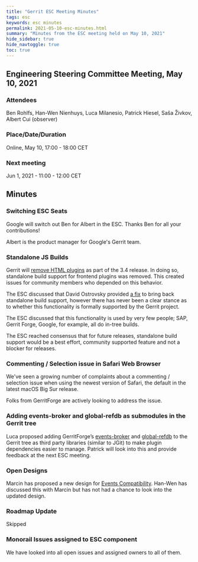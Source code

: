 ```yaml
---
title: "Gerrit ESC Meeting Minutes"
tags: esc
keywords: esc minutes
permalink: 2021-05-10-esc-minutes.html
summary: "Minutes from the ESC meeting held on May 10, 2021"
hide_sidebar: true
hide_navtoggle: true
toc: true
---
```


## Engineering Steering Committee Meeting, May 10, 2021

### Attendees

Ben Rohlfs, Han-Wen Nienhuys, Luca Milanesio, Patrick Hiesel, Saša Živkov, Albert Cui (observer)

### Place/Date/Duration

Online, May 10, 17:00 - 18:00 CET

### Next meeting

Jun 1, 2021 - 11:00 - 12:00 CET

## Minutes

### Switching ESC Seats

Google will switch out Ben for Albert in the ESC. Thanks Ben for all your contributions!

Albert is the product manager for Google's Gerrit team.

### Standalone JS Builds

Gerrit will [remove HTML plugins](https://gerrit-review.googlesource.com/c/gerrit/+/299364) as part of the 3.4 release. In doing so, standalone build support for frontend plugins was removed. This created issues for community members who depended on this behavior.

The ESC discussed that David Ostrovsky provided [a fix](https://gerrit-review.googlesource.com/c/bazlets/+/304117) to bring back standalone build support, however there has never been a clear stance as to whether this functionality is formally supported by the Gerrit project.

The ESC discussed that this functionality is used by very few people; SAP, Gerrit Forge, Google, for example, all do in-tree builds.

The ESC reached consensus that for future releases, standalone build support would be a best effort, community supported feature and not a blocker for releases.

### Commenting / Selection issue in Safari Web Browser

We've seen a growing number of complaints about a commenting / selection issue when using the newest version of Safari, the default in the latest macOS Big Sur release.

Folks from GerritForge are actively looking to address the issue.

### Adding events-broker and global-refdb as submodules in the Gerrit tree

Luca proposed adding GerritForge’s [events-broker](https://gerrit-review.googlesource.com/q/project:modules/events-broker) and [global-refdb](https://github.com/GerritForge/global-refdb) to the Gerrit tree as third party libraries (similar to JGit) to make plugin dependencies easier to manage. Patrick will look into this and provide feedback at the next ESC meeting.

### Open Designs

Marcin has proposed a new design for
[Events Compatibility](https://gerrit-review.googlesource.com/c/homepage/+/302082). Han-Wen has discussed this with Marcin but has not had a chance to look into the updated design.

### Roadmap Update

Skipped

### Monorail Issues assigned to ESC component

We have looked into all open issues and assigned owners to all of them.

